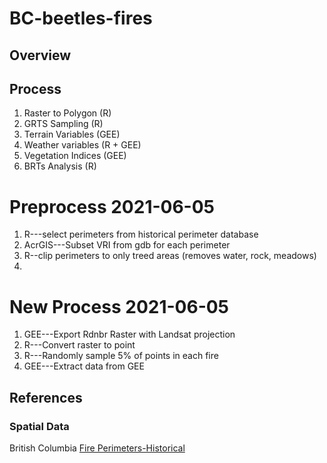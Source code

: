 # BC-beetles-fires

## Overview


## Process

1. Raster to Polygon (R)
2. GRTS Sampling (R)
3. Terrain Variables (GEE)
4. Weather variables (R + GEE)
5. Vegetation Indices (GEE)
6. BRTs Analysis (R)



# Preprocess 2021-06-05
1. R---select perimeters from historical perimeter database
2. AcrGIS---Subset  VRI  from  gdb  for each  perimeter
3. R--clip perimeters to only treed areas (removes water, rock, meadows)
4.

# New Process 2021-06-05
1. GEE---Export Rdnbr Raster with Landsat projection
2. R---Convert raster to point
3. R---Randomly sample 5% of points in each fire
4. GEE---Extract data from GEE


## References

### Spatial Data

British Columbia [Fire Perimeters-Historical](https://catalogue.data.gov.bc.ca/dataset/fire-perimeters-historical) 